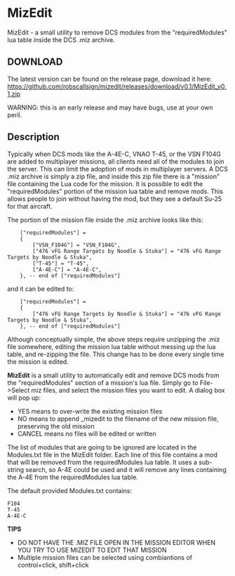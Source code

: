 # MizEdit
MizEdit - a small utility to remove DCS modules from the "requiredModules" lua table inside the DCS .miz archive.

## DOWNLOAD
The latest version can be found on the release page, download it here:
https://github.com/robscallsign/mizedit/releases/download/v0.1/MizEdit_v0.1.zip

WARNING: this is an early release and may have bugs, use at your own peril.

## Description
Typically when DCS mods like the A-4E-C, VNAO T-45, or the VSN F104G are added to multiplayer missions, all clients need all of the modules to join the server. This can limit the adoption of mods in multiplayer servers.  A DCS .miz archive is simply a zip file, and inside this zip file there is a "mission" file containing the Lua code for the mission.  It is possible to edit the "requiredModules" portion of the mission lua table and remove mods.  This allows people to join without having the mod, but they see a default Su-25 for that aircraft.

The portion of the mission file inside the .miz archive looks like this:
```
    ["requiredModules"] = 
    {
        ["VSN_F104G"] = "VSN_F104G",
        ["476 vFG Range Targets by Noodle & Stuka"] = "476 vFG Range Targets by Noodle & Stuka",
        ["T-45"] = "T-45",
        ["A-4E-C"] = "A-4E-C",
    }, -- end of ["requiredModules"]
```

and it can be edited to:

```
    ["requiredModules"] = 
    {        
        ["476 vFG Range Targets by Noodle & Stuka"] = "476 vFG Range Targets by Noodle & Stuka",
    }, -- end of ["requiredModules"]
```

Although conceptually simple, the above steps require unzipping the .miz file somewhere, editing the mission lua table without messing up the lua table, and re-zipping the file.  This change has to be done every single time the mission is edited.

**MizEdit** is a small utility to automatically edit and remove DCS mods from the "requiredModules" section of a mission's lua file.  Simply go to File->Select miz files, and select the mission files you want to edit.  A dialog box will pop up:

- YES means to over-write the existing mission files
- NO means to append _mizedit to the filename of the new mission file, preserving the old mission
- CANCEL means no files will be edited or written

The list of modules that are going to be ignored are located in the Modules.txt file in the MizEdit folder.  Each line of this file contains a mod that will be removed from the requiredModules lua table.  It uses a sub-string search, so A-4E could be used and it will remove any lines containing the A-4E from the requiredModules lua table.

The default provided Modules.txt contains:

```
F104
T-45
A-4E-C
```

**TIPS**
- DO NOT HAVE THE .MIZ FILE OPEN IN THE MISSION EDITOR WHEN YOU TRY TO USE MIZEDIT TO EDIT THAT MISSION
- Multiple mission files can be selected using combiantions of control+click, shift+click
